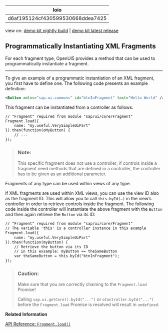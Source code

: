 <!-- loiod6af195124cf430599530668ddea7425 -->

| loio |
| -----|
| d6af195124cf430599530668ddea7425 |

<div id="loio">

view on: [demo kit nightly build](https://openui5nightly.hana.ondemand.com/#/topic/d6af195124cf430599530668ddea7425) | [demo kit latest release](https://openui5.hana.ondemand.com/#/topic/d6af195124cf430599530668ddea7425)</div>

## Programmatically Instantiating XML Fragments

For each fragment type, OpenUI5 provides a method that can be used to programmatically instantiate a fragment.

***

To give an example of a programmatic instantiation of an XML fragment, you first have to define one. The following code presents an example definition:

``` xml
<Button xmlns="sap.ui.commons" id="btnInFragment" text="Hello World" />
```

This fragment can be instantiated from a controller as follows:

``` xml
// "Fragment" required from module "sap/ui/core/Fragment"
Fragment.load({
    name: "my.useful.VerySimpleUiPart"
}).then(function(oMyButton) {
    // ...
});
```

> ### Note:  
> This specific fragment does not use a controller; if controls inside a fragment need methods that are defined in a controller, the controller has to be given as an additional parameter.

Fragments of any type can be used within views of any type.

If XML fragments are used within XML views, you can use the view ID also as the fragment ID. This will allow you to call `this.byId(…)` in the view’s controller in order to retrieve controls inside the fragment. The following code inside the controller will instantiate the above fragment with the `Button` and then again retrieve the `Button` via its ID:

``` xml
// "Fragment" required from module "sap/ui/core/Fragment"
// The variable 'this' is a controller instance in this example
Fragment.load({
    name: "my.useful.VerySimpleUiPart"
}).then(function(myButton) {
    // Retrieve the button via its ID
    // in this exsample: myButton == theSameButton
    var theSameButton = this.byId("btnInFragment");
});
```

> ### Caution:  
> Make sure that you are correctly chaining to the `Fragment.load` Promise!
> 
> Calling `sap.ui.getCore().byId("...")` or `oController.byId("...")` before the `Fragment.load` Promise is resolved will result in `undefined`.

**Related Information**  


[API Reference: `Fragment.load()`](https://openui5.hana.ondemand.com/#/api/sap.ui.core.Fragment/methods/sap.ui.core.Fragment.load)

